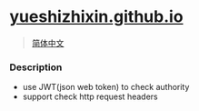 # [yueshizhixin.github.io](https://yueshizhixin.github.io)

>[简体中文](README.md)

### Description
- use JWT(json web token) to check authority
- support check http request headers

